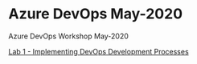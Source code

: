 # Azure DevOps May-2020

Azure DevOps Workshop May-2020

[Lab 1 - Implementing DevOps Development Processes](https://github.com/CNILearn/AzureDevOpsMay2020/blob/master/lab01.md)
